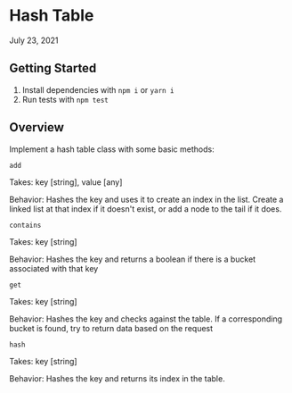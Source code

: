 # Hash Table

July 23, 2021

## Getting Started

1. Install dependencies with `npm i` or `yarn i`
1. Run tests with `npm test`

## Overview

Implement a hash table class with some basic methods:

`add`

Takes: key [string], value [any]

Behavior: Hashes the key and uses it to create an index in the list. Create a linked list at that index if it doesn't exist, or add a node to the tail if it does.

`contains`

Takes: key [string]

Behavior: Hashes the key and returns a boolean if there is a bucket associated with that key

`get`

Takes: key [string]

Behavior: Hashes the key and checks against the table. If a corresponding bucket is found, try to return data based on the request

`hash`

Takes: key [string]

Behavior: Hashes the key and returns its index in the table.
